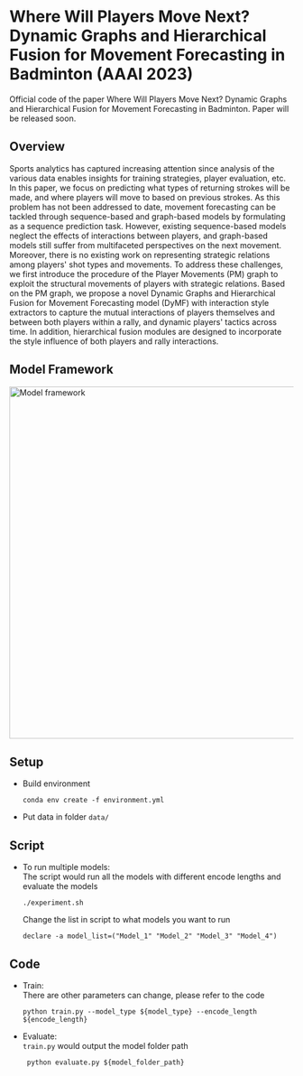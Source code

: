 # Where Will Players Move Next? Dynamic Graphs and Hierarchical Fusion for Movement Forecasting in Badminton (AAAI 2023)

Official code of the paper Where Will Players Move Next? Dynamic Graphs and Hierarchical Fusion for Movement Forecasting in Badminton. Paper will be released soon.

## Overview
Sports analytics has captured increasing attention since analysis of the various data enables insights for training strategies, player evaluation, etc.
In this paper, we focus on predicting what types of returning strokes will be made, and where players will move to based on previous strokes.
As this problem has not been addressed to date, movement forecasting can be tackled through sequence-based and graph-based models by formulating as a sequence prediction task.
However, existing sequence-based models neglect the effects of interactions between players, and graph-based models still suffer from multifaceted perspectives on the next movement.
Moreover, there is no existing work on representing strategic relations among players' shot types and movements.
To address these challenges, we first introduce the procedure of the Player Movements (PM) graph to exploit the structural movements of players with strategic relations.
Based on the PM graph, we propose a novel Dynamic Graphs and Hierarchical Fusion for Movement Forecasting model (DyMF) with interaction style extractors to capture the mutual interactions of players themselves and between both players within a rally, and dynamic players' tactics across time.
In addition, hierarchical fusion modules are designed to incorporate the style influence of both players and rally interactions.

## Model Framework
<img width="624" alt="Model framework" src="./model-architecture.png">

## Setup
- Build environment
  ```
  conda env create -f environment.yml
  ```
- Put data in folder `data/`

## Script
- To run multiple models:  
  The script would run all the models with different encode lengths and evaluate the models
   ```
  ./experiment.sh
  ```  
  Change the list in script to what models you want to run
  ```
  declare -a model_list=("Model_1" "Model_2" "Model_3" "Model_4")
  ```
## Code
- Train:  
  There are other parameters can change, please refer to the code
  ```
  python train.py --model_type ${model_type} --encode_length ${encode_length}
  ```
- Evaluate:  
  `train.py` would output the model folder path
  ```
   python evaluate.py ${model_folder_path}
   ```
   
